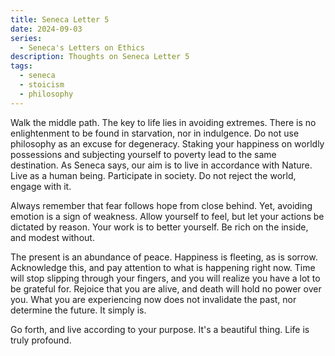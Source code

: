 ```yaml
---
title: Seneca Letter 5
date: 2024-09-03
series:
  - Seneca's Letters on Ethics
description: Thoughts on Seneca Letter 5
tags:
  - seneca
  - stoicism
  - philosophy
---
```


Walk the middle path. The key to life lies in avoiding extremes. There is no enlightenment to be found in starvation, nor in indulgence. Do not
use philosophy as an excuse for degeneracy. Staking your happiness on worldly possessions and subjecting yourself to poverty lead to the same
destination. As Seneca says, our aim is to live in accordance with Nature. Live as a human being. Participate in society. Do not reject the world,
engage with it.

Always remember that fear follows hope from close behind. Yet, avoiding emotion is a sign of weakness. Allow yourself to feel, but let your actions
be dictated by reason. Your work is to better yourself. Be rich on the inside, and modest without.

The present is an abundance of peace. Happiness is fleeting, as is sorrow. Acknowledge this, and pay attention to what is happening right now.
Time will stop slipping through your fingers, and you will realize you have a lot to be grateful for. Rejoice that you are alive, and death will
hold no power over you. What you are experiencing now does not invalidate the past, nor determine the future. It simply is.

Go forth, and live according to your purpose. It's a beautiful thing. Life is truly profound.
